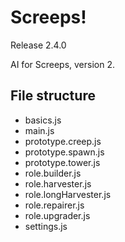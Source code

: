 # Screeps!
Release 2.4.0

AI for Screeps, version 2.

## File structure
- basics.js
- main.js
- prototype.creep.js
- prototype.spawn.js
- prototype.tower.js
- role.builder.js
- role.harvester.js
- role.longHarvester.js
- role.repairer.js
- role.upgrader.js
- settings.js
